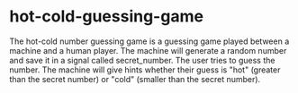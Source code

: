 # hot-cold-guessing-game

The hot-cold number guessing game is a guessing game played between a machine and a human player. The machine will generate a random number and save it in a signal called secret_number. The user tries to guess the number. The machine will give hints whether their guess is "hot" (greater than the secret number) or "cold" (smaller than the secret number).
